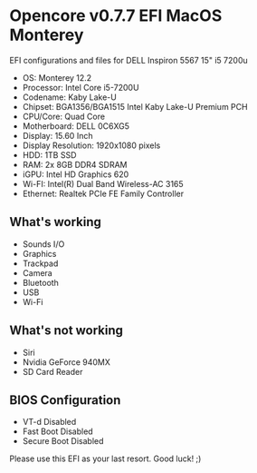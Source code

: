 # Opencore v0.7.7 EFI MacOS Monterey
EFI configurations and files for DELL Inspiron 5567 15" i5 7200u



* OS: Monterey 12.2
* Processor: Intel Core i5-7200U
* Codename: Kaby Lake-U
* Chipset: BGA1356/BGA1515 Intel Kaby Lake-U Premium PCH
* CPU/Core: Quad Core
* Motherboard: DELL 0C6XG5
* Display: 15.60 Inch
* Display Resolution: 1920x1080 pixels
* HDD: 1TB SSD
* RAM: 2x 8GB DDR4 SDRAM
* iGPU: Intel HD Graphics 620
* Wi-FI: Intel(R) Dual Band Wireless-AC 3165
* Ethernet: Realtek PCIe FE Family Controller

## What's working
- Sounds I/O
- Graphics
- Trackpad
- Camera
- Bluetooth
- USB
- Wi-Fi

## What's not working
- Siri
- Nvidia GeForce 940MX
- SD Card Reader

## BIOS Configuration
- VT-d Disabled
- Fast Boot Disabled
- Secure Boot Disabled

Please use this EFI as your last resort. Good luck! ;)
